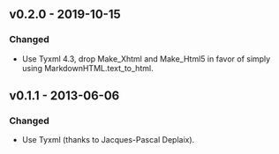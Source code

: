 ## v0.2.0 - 2019-10-15

### Changed
- Use Tyxml 4.3, drop Make_Xhtml and Make_Html5 in favor of simply using
  MarkdownHTML.text_to_html.

## v0.1.1 - 2013-06-06

### Changed
- Use Tyxml (thanks to Jacques-Pascal Deplaix).
